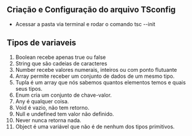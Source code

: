 ## Criação e Configuração do arquivo TSconfig
* Acessar a pasta via terminal e rodar o comando tsc --init

## Tipos de variaveis
1. Boolean recebe apenas true ou false
2. String que são cadeias de caracteres
3. Number recebe valores numerais, inteiros ou com ponto flutuante
4. Array permite receber um conjunto de dados de um mesmo tipo.
5. Tupla é um array que nós sabemos quantos elementos temos e quais seus tipos.
6. Enum cria um conjunto de chave-valor.
7. Any é qualquer coisa.
8. Void é vazio, não tem retorno.
9. Null e undefined tem valor não definido.
10. Never nunca retorna nada.
11. Object é uma variável que não é de nenhum dos tipos primitivos.